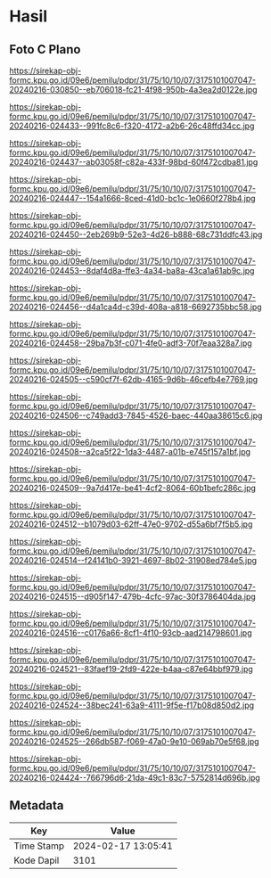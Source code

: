 # Hasil

## Foto C Plano

https://sirekap-obj-formc.kpu.go.id/09e6/pemilu/pdpr/31/75/10/10/07/3175101007047-20240216-030850--eb706018-fc21-4f98-950b-4a3ea2d0122e.jpg

https://sirekap-obj-formc.kpu.go.id/09e6/pemilu/pdpr/31/75/10/10/07/3175101007047-20240216-024433--991fc8c6-f320-4172-a2b6-26c48ffd34cc.jpg

https://sirekap-obj-formc.kpu.go.id/09e6/pemilu/pdpr/31/75/10/10/07/3175101007047-20240216-024437--ab03058f-c82a-433f-98bd-60f472cdba81.jpg

https://sirekap-obj-formc.kpu.go.id/09e6/pemilu/pdpr/31/75/10/10/07/3175101007047-20240216-024447--154a1666-8ced-41d0-bc1c-1e0660f278b4.jpg

https://sirekap-obj-formc.kpu.go.id/09e6/pemilu/pdpr/31/75/10/10/07/3175101007047-20240216-024450--2eb269b9-52e3-4d26-b888-68c731ddfc43.jpg

https://sirekap-obj-formc.kpu.go.id/09e6/pemilu/pdpr/31/75/10/10/07/3175101007047-20240216-024453--8daf4d8a-ffe3-4a34-ba8a-43ca1a61ab9c.jpg

https://sirekap-obj-formc.kpu.go.id/09e6/pemilu/pdpr/31/75/10/10/07/3175101007047-20240216-024456--d4a1ca4d-c39d-408a-a818-6692735bbc58.jpg

https://sirekap-obj-formc.kpu.go.id/09e6/pemilu/pdpr/31/75/10/10/07/3175101007047-20240216-024458--29ba7b3f-c071-4fe0-adf3-70f7eaa328a7.jpg

https://sirekap-obj-formc.kpu.go.id/09e6/pemilu/pdpr/31/75/10/10/07/3175101007047-20240216-024505--c590cf7f-62db-4165-9d6b-46cefb4e7769.jpg

https://sirekap-obj-formc.kpu.go.id/09e6/pemilu/pdpr/31/75/10/10/07/3175101007047-20240216-024506--c749add3-7845-4526-baec-440aa38615c6.jpg

https://sirekap-obj-formc.kpu.go.id/09e6/pemilu/pdpr/31/75/10/10/07/3175101007047-20240216-024508--a2ca5f22-1da3-4487-a01b-e745f157a1bf.jpg

https://sirekap-obj-formc.kpu.go.id/09e6/pemilu/pdpr/31/75/10/10/07/3175101007047-20240216-024509--9a7d417e-be41-4cf2-8064-60b1befc286c.jpg

https://sirekap-obj-formc.kpu.go.id/09e6/pemilu/pdpr/31/75/10/10/07/3175101007047-20240216-024512--b1079d03-62ff-47e0-9702-d55a6bf7f5b5.jpg

https://sirekap-obj-formc.kpu.go.id/09e6/pemilu/pdpr/31/75/10/10/07/3175101007047-20240216-024514--f24141b0-3921-4697-8b02-31908ed784e5.jpg

https://sirekap-obj-formc.kpu.go.id/09e6/pemilu/pdpr/31/75/10/10/07/3175101007047-20240216-024515--d905f147-479b-4cfc-97ac-30f3786404da.jpg

https://sirekap-obj-formc.kpu.go.id/09e6/pemilu/pdpr/31/75/10/10/07/3175101007047-20240216-024516--c0176a66-8cf1-4f10-93cb-aad214798601.jpg

https://sirekap-obj-formc.kpu.go.id/09e6/pemilu/pdpr/31/75/10/10/07/3175101007047-20240216-024521--83faef19-2fd9-422e-b4aa-c87e64bbf979.jpg

https://sirekap-obj-formc.kpu.go.id/09e6/pemilu/pdpr/31/75/10/10/07/3175101007047-20240216-024524--38bec241-63a9-4111-9f5e-f17b08d850d2.jpg

https://sirekap-obj-formc.kpu.go.id/09e6/pemilu/pdpr/31/75/10/10/07/3175101007047-20240216-024525--266db587-f069-47a0-9e10-069ab70e5f68.jpg

https://sirekap-obj-formc.kpu.go.id/09e6/pemilu/pdpr/31/75/10/10/07/3175101007047-20240216-024424--766796d6-21da-49c1-83c7-5752814d696b.jpg


## Metadata

| Key        | Value               |
| ---------- | ------------------- |
| Time Stamp | 2024-02-17 13:05:41 |
| Kode Dapil | 3101                |



